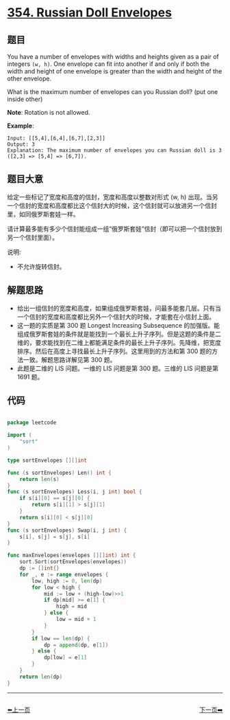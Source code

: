# [354. Russian Doll Envelopes](https://leetcode.com/problems/russian-doll-envelopes/)


## 题目

You have a number of envelopes with widths and heights given as a pair of integers `(w, h)`. One envelope can fit into another if and only if both the width and height of one envelope is greater than the width and height of the other envelope.

What is the maximum number of envelopes can you Russian doll? (put one inside other)

**Note**: Rotation is not allowed.

**Example**:

    Input: [[5,4],[6,4],[6,7],[2,3]]
    Output: 3
    Explanation: The maximum number of envelopes you can Russian doll is 3 ([2,3] => [5,4] => [6,7]).


## 题目大意

给定一些标记了宽度和高度的信封，宽度和高度以整数对形式 (w, h) 出现。当另一个信封的宽度和高度都比这个信封大的时候，这个信封就可以放进另一个信封里，如同俄罗斯套娃一样。

请计算最多能有多少个信封能组成一组“俄罗斯套娃”信封（即可以把一个信封放到另一个信封里面）。

说明:
- 不允许旋转信封。

## 解题思路

- 给出一组信封的宽度和高度，如果组成俄罗斯套娃，问最多能套几层。只有当一个信封的宽度和高度都比另外一个信封大的时候，才能套在小信封上面。
- 这一题的实质是第 300 题 Longest Increasing Subsequence 的加强版。能组成俄罗斯套娃的条件就是能找到一个最长上升子序列。但是这题的条件是二维的，要求能找到在二维上都能满足条件的最长上升子序列。先降维，把宽度排序。然后在高度上寻找最长上升子序列。这里用到的方法和第 300 题的方法一致。解题思路详解见第 300 题。
- 此题是二维的 LIS 问题。一维的 LIS 问题是第 300 题。三维的 LIS 问题是第 1691 题。


## 代码

```go

package leetcode

import (
	"sort"
)

type sortEnvelopes [][]int

func (s sortEnvelopes) Len() int {
	return len(s)
}
func (s sortEnvelopes) Less(i, j int) bool {
	if s[i][0] == s[j][0] {
		return s[i][1] > s[j][1]
	}
	return s[i][0] < s[j][0]
}
func (s sortEnvelopes) Swap(i, j int) {
	s[i], s[j] = s[j], s[i]
}

func maxEnvelopes(envelopes [][]int) int {
	sort.Sort(sortEnvelopes(envelopes))
	dp := []int{}
	for _, e := range envelopes {
		low, high := 0, len(dp)
		for low < high {
			mid := low + (high-low)>>1
			if dp[mid] >= e[1] {
				high = mid
			} else {
				low = mid + 1
			}
		}
		if low == len(dp) {
			dp = append(dp, e[1])
		} else {
			dp[low] = e[1]
		}
	}
	return len(dp)
}

```


----------------------------------------------
<div style="display: flex;justify-content: space-between;align-items: center;">
<p><a href="https://books.halfrost.com/leetcode/ChapterFour/0300~0399/0352.Data-Stream-as-Disjoint-Intervals/">⬅️上一页</a></p>
<p><a href="https://books.halfrost.com/leetcode/ChapterFour/0300~0399/0357.Count-Numbers-with-Unique-Digits/">下一页➡️</a></p>
</div>
